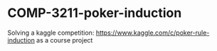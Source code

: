 # COMP-3211-poker-induction
Solving a kaggle competition: https://www.kaggle.com/c/poker-rule-induction as a course project
